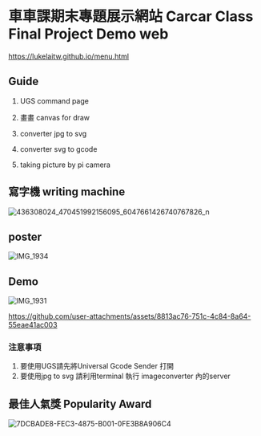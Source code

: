# 車車課期末專題展示網站 Carcar Class Final Project Demo web
https://lukelaitw.github.io/menu.html

## Guide 
1. UGS command page 

2. 畫畫 canvas for draw

4. converter jpg to svg

5. converter svg to gcode

6. taking picture by pi camera

## 寫字機 writing machine

![436308024_470451992156095_6047661426740767826_n](https://github.com/user-attachments/assets/bd57a0fe-44fc-4409-818c-a8ace2b6be85)

## poster

![IMG_1934](https://github.com/user-attachments/assets/5d665334-bc65-4423-be28-52b92bdf8409)


## Demo
![IMG_1931](https://github.com/user-attachments/assets/e9b57646-b881-4480-a459-6d7ea936bdb5)


https://github.com/user-attachments/assets/8813ac76-751c-4c84-8a64-55eae41ac003



### 注意事項
1. 要使用UGS請先將Universal Gcode Sender 打開
2. 要使用jpg to svg 請利用terminal 執行 imageconverter 內的server


## 最佳人氣獎 Popularity Award

![7DCBADE8-FEC3-4875-B001-0FE3B8A906C4](https://github.com/user-attachments/assets/cecec57e-016c-401c-8c59-ca6e4a2b24ce)
